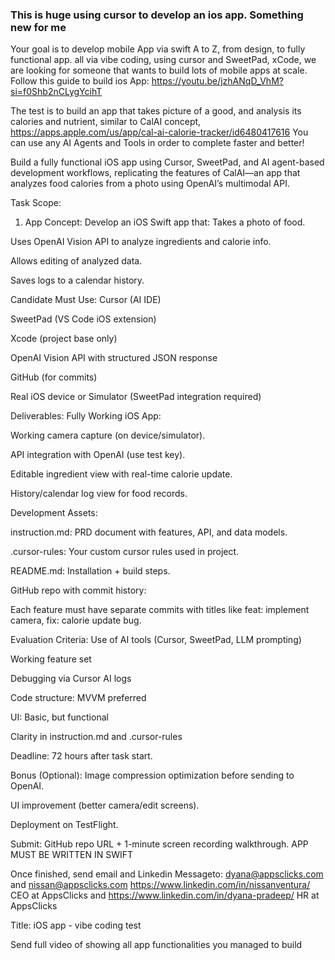 ### This is huge using cursor to develop an ios app. Something new for me

Your goal is to develop mobile App via swift A to Z, from design, to fully functional app. all via vibe coding, using cursor and SweetPad, xCode, we are looking for someone that wants to build lots of mobile apps at scale.
Follow this guide to build ios App:
https://youtu.be/jzhANqD_VhM?si=f0Shb2nCLygYcihT

The test is to build an app that takes picture of a good, and analysis its calories and nutrient, similar to CalAI concept, https://apps.apple.com/us/app/cal-ai-calorie-tracker/id6480417616
 You can use any AI Agents and Tools in order to complete faster and better!


Build a fully functional iOS app using Cursor, SweetPad, and AI agent-based development workflows, replicating the features of CalAI—an app that analyzes food calories from a photo using OpenAI’s multimodal API.

Task Scope:
1. App Concept:
Develop an iOS Swift app that:
Takes a photo of food.


Uses OpenAI Vision API to analyze ingredients and calorie info.


Allows editing of analyzed data.


Saves logs to a calendar history.



Candidate Must Use:
Cursor (AI IDE)


SweetPad (VS Code iOS extension)


Xcode (project base only)


OpenAI Vision API with structured JSON response


GitHub (for commits)


Real iOS device or Simulator (SweetPad integration required)



Deliverables:
Fully Working iOS App:


Working camera capture (on device/simulator).


API integration with OpenAI (use test key).


Editable ingredient view with real-time calorie update.


History/calendar log view for food records.


Development Assets:


instruction.md: PRD document with features, API, and data models.


.cursor-rules: Your custom cursor rules used in project.


README.md: Installation + build steps.


GitHub repo with commit history:


Each feature must have separate commits with titles like feat: implement camera, fix: calorie update bug.



Evaluation Criteria:
Use of AI tools (Cursor, SweetPad, LLM prompting)


Working feature set


Debugging via Cursor AI logs


Code structure: MVVM preferred


UI: Basic, but functional


Clarity in instruction.md and .cursor-rules



Deadline:
72 hours after task start.

Bonus (Optional):
Image compression optimization before sending to OpenAI.


UI improvement (better camera/edit screens).


Deployment on TestFlight.



Submit: GitHub repo URL + 1-minute screen recording walkthrough.
APP MUST BE WRITTEN IN SWIFT


Once finished, send email and Linkedin Messageto:
dyana@appsclicks.com and nissan@appsclicks.com
https://www.linkedin.com/in/nissanventura/ CEO at AppsClicks
and
https://www.linkedin.com/in/dyana-pradeep/ HR at AppsClicks

Title: iOS app - vibe coding test

Send full video of showing all app functionalities you managed to build

